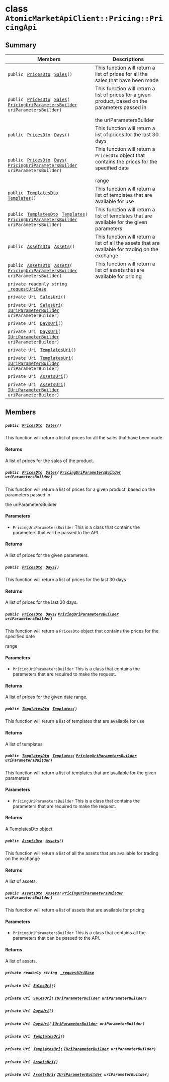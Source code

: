 # class `AtomicMarketApiClient::Pricing::PricingApi` 

## Summary

 Members                                | Descriptions                                
----------------------------------------|---------------------------------------------
`public ` [`PricesDto`](.github/workflows/documentation/md/AtomicMarketApiClient--Pricing--PricesDto.md#class_atomic_market_api_client_1_1_pricing_1_1_prices_dto)` ` [`Sales`](#class_atomic_market_api_client_1_1_pricing_1_1_pricing_api_1a7b19a3f28a071ca6c5a70f9133b19d80)`()` | This function will return a list of prices for all the sales that have been made
`public ` [`PricesDto`](.github/workflows/documentation/md/AtomicMarketApiClient--Pricing--PricesDto.md#class_atomic_market_api_client_1_1_pricing_1_1_prices_dto)` ` [`Sales`](#class_atomic_market_api_client_1_1_pricing_1_1_pricing_api_1a554610d6565779c71629e36fdcef3a5b)`(` [`PricingUriParametersBuilder`](.github/workflows/documentation/md/AtomicMarketApiClient--Pricing--PricingUriParametersBuilder.md#class_atomic_market_api_client_1_1_pricing_1_1_pricing_uri_parameters_builder)` uriParametersBuilder)` | This function will return a list of prices for a given product, based on the parameters passed in <br/><br/>the uriParametersBuilder
`public ` [`PricesDto`](.github/workflows/documentation/md/AtomicMarketApiClient--Pricing--PricesDto.md#class_atomic_market_api_client_1_1_pricing_1_1_prices_dto)` ` [`Days`](#class_atomic_market_api_client_1_1_pricing_1_1_pricing_api_1a0838ebc8a3e3c8997df176ec9fd307ac)`()` | This function will return a list of prices for the last 30 days
`public ` [`PricesDto`](.github/workflows/documentation/md/AtomicMarketApiClient--Pricing--PricesDto.md#class_atomic_market_api_client_1_1_pricing_1_1_prices_dto)` ` [`Days`](#class_atomic_market_api_client_1_1_pricing_1_1_pricing_api_1a16a545af2b512f02dc4f4722d76c2c0a)`(` [`PricingUriParametersBuilder`](.github/workflows/documentation/md/AtomicMarketApiClient--Pricing--PricingUriParametersBuilder.md#class_atomic_market_api_client_1_1_pricing_1_1_pricing_uri_parameters_builder)` uriParametersBuilder)` | This function will return a `PricesDto` object that contains the prices for the specified date <br/><br/>range
`public ` [`TemplatesDto`](.github/workflows/documentation/md/AtomicMarketApiClient--Pricing--TemplatesDto.md#class_atomic_market_api_client_1_1_pricing_1_1_templates_dto)` ` [`Templates`](#class_atomic_market_api_client_1_1_pricing_1_1_pricing_api_1a25e67d4b511a23a1b839ddda3f068270)`()` | This function will return a list of templates that are available for use
`public ` [`TemplatesDto`](.github/workflows/documentation/md/AtomicMarketApiClient--Pricing--TemplatesDto.md#class_atomic_market_api_client_1_1_pricing_1_1_templates_dto)` ` [`Templates`](#class_atomic_market_api_client_1_1_pricing_1_1_pricing_api_1ae1a111ff5ee44f2877d5aa85647dc483)`(` [`PricingUriParametersBuilder`](.github/workflows/documentation/md/AtomicMarketApiClient--Pricing--PricingUriParametersBuilder.md#class_atomic_market_api_client_1_1_pricing_1_1_pricing_uri_parameters_builder)` uriParametersBuilder)` | This function will return a list of templates that are available for the given parameters
`public ` [`AssetsDto`](.github/workflows/documentation/md/AtomicMarketApiClient--Assets--AssetsDto.md#class_atomic_market_api_client_1_1_assets_1_1_assets_dto)` ` [`Assets`](#class_atomic_market_api_client_1_1_pricing_1_1_pricing_api_1acdb8d694084b095eb723eeaeb4c23adc)`()` | This function will return a list of all the assets that are available for trading on the exchange
`public ` [`AssetsDto`](.github/workflows/documentation/md/AtomicMarketApiClient--Assets--AssetsDto.md#class_atomic_market_api_client_1_1_assets_1_1_assets_dto)` ` [`Assets`](#class_atomic_market_api_client_1_1_pricing_1_1_pricing_api_1a98ad65774a84e715194cd38ae8fd12b9)`(` [`PricingUriParametersBuilder`](.github/workflows/documentation/md/AtomicMarketApiClient--Pricing--PricingUriParametersBuilder.md#class_atomic_market_api_client_1_1_pricing_1_1_pricing_uri_parameters_builder)` uriParametersBuilder)` | This function will return a list of assets that are available for pricing
`private readonly string ` [`_requestUriBase`](#class_atomic_market_api_client_1_1_pricing_1_1_pricing_api_1a1854c4909a1013a684af16fb52e8a387) | 
`private Uri ` [`SalesUri`](#class_atomic_market_api_client_1_1_pricing_1_1_pricing_api_1a40df74fdccb558ba58338c9fdff8c5cb)`()` | 
`private Uri ` [`SalesUri`](#class_atomic_market_api_client_1_1_pricing_1_1_pricing_api_1a483214393cf288850506d0329012e6af)`(` [`IUriParameterBuilder`](.github/workflows/documentation/md/AtomicMarketApiClient--Core.md#interface_atomic_market_api_client_1_1_core_1_1_i_uri_parameter_builder)` uriParameterBuilder)` | 
`private Uri ` [`DaysUri`](#class_atomic_market_api_client_1_1_pricing_1_1_pricing_api_1a87ddd2563a44aa86c74ddff9150accd6)`()` | 
`private Uri ` [`DaysUri`](#class_atomic_market_api_client_1_1_pricing_1_1_pricing_api_1a42a804fa079726477ab3de3949fb7b15)`(` [`IUriParameterBuilder`](.github/workflows/documentation/md/AtomicMarketApiClient--Core.md#interface_atomic_market_api_client_1_1_core_1_1_i_uri_parameter_builder)` uriParameterBuilder)` | 
`private Uri ` [`TemplatesUri`](#class_atomic_market_api_client_1_1_pricing_1_1_pricing_api_1a70668a91db02b5409d48e972387179ce)`()` | 
`private Uri ` [`TemplatesUri`](#class_atomic_market_api_client_1_1_pricing_1_1_pricing_api_1a30cb80a82c84d990c2a4d561ba86516e)`(` [`IUriParameterBuilder`](.github/workflows/documentation/md/AtomicMarketApiClient--Core.md#interface_atomic_market_api_client_1_1_core_1_1_i_uri_parameter_builder)` uriParameterBuilder)` | 
`private Uri ` [`AssetsUri`](#class_atomic_market_api_client_1_1_pricing_1_1_pricing_api_1ae492984f10f05c5b2c55dff3eeac11c1)`()` | 
`private Uri ` [`AssetsUri`](#class_atomic_market_api_client_1_1_pricing_1_1_pricing_api_1aea89cf6aa0da1ceb2030d2c0fbd9f19e)`(` [`IUriParameterBuilder`](.github/workflows/documentation/md/AtomicMarketApiClient--Core.md#interface_atomic_market_api_client_1_1_core_1_1_i_uri_parameter_builder)` uriParameterBuilder)` | 

## Members

##### `public ` [`PricesDto`](.github/workflows/documentation/md/AtomicMarketApiClient--Pricing--PricesDto.md#class_atomic_market_api_client_1_1_pricing_1_1_prices_dto)` ` [`Sales`](#class_atomic_market_api_client_1_1_pricing_1_1_pricing_api_1a7b19a3f28a071ca6c5a70f9133b19d80)`()` 

This function will return a list of prices for all the sales that have been made

#### Returns
A list of prices for the sales of the product.

##### `public ` [`PricesDto`](.github/workflows/documentation/md/AtomicMarketApiClient--Pricing--PricesDto.md#class_atomic_market_api_client_1_1_pricing_1_1_prices_dto)` ` [`Sales`](#class_atomic_market_api_client_1_1_pricing_1_1_pricing_api_1a554610d6565779c71629e36fdcef3a5b)`(` [`PricingUriParametersBuilder`](.github/workflows/documentation/md/AtomicMarketApiClient--Pricing--PricingUriParametersBuilder.md#class_atomic_market_api_client_1_1_pricing_1_1_pricing_uri_parameters_builder)` uriParametersBuilder)` 

This function will return a list of prices for a given product, based on the parameters passed in 

the uriParametersBuilder

#### Parameters
* `PricingUriParametersBuilder` This is a class that contains the parameters that will be passed to the API.

#### Returns
A list of prices for the given parameters.

##### `public ` [`PricesDto`](.github/workflows/documentation/md/AtomicMarketApiClient--Pricing--PricesDto.md#class_atomic_market_api_client_1_1_pricing_1_1_prices_dto)` ` [`Days`](#class_atomic_market_api_client_1_1_pricing_1_1_pricing_api_1a0838ebc8a3e3c8997df176ec9fd307ac)`()` 

This function will return a list of prices for the last 30 days

#### Returns
A list of prices for the last 30 days.

##### `public ` [`PricesDto`](.github/workflows/documentation/md/AtomicMarketApiClient--Pricing--PricesDto.md#class_atomic_market_api_client_1_1_pricing_1_1_prices_dto)` ` [`Days`](#class_atomic_market_api_client_1_1_pricing_1_1_pricing_api_1a16a545af2b512f02dc4f4722d76c2c0a)`(` [`PricingUriParametersBuilder`](.github/workflows/documentation/md/AtomicMarketApiClient--Pricing--PricingUriParametersBuilder.md#class_atomic_market_api_client_1_1_pricing_1_1_pricing_uri_parameters_builder)` uriParametersBuilder)` 

This function will return a `PricesDto` object that contains the prices for the specified date 

range

#### Parameters
* `PricingUriParametersBuilder` This is a class that contains the parameters that are required to make the request.

#### Returns
A list of prices for the given date range.

##### `public ` [`TemplatesDto`](.github/workflows/documentation/md/AtomicMarketApiClient--Pricing--TemplatesDto.md#class_atomic_market_api_client_1_1_pricing_1_1_templates_dto)` ` [`Templates`](#class_atomic_market_api_client_1_1_pricing_1_1_pricing_api_1a25e67d4b511a23a1b839ddda3f068270)`()` 

This function will return a list of templates that are available for use

#### Returns
A list of templates

##### `public ` [`TemplatesDto`](.github/workflows/documentation/md/AtomicMarketApiClient--Pricing--TemplatesDto.md#class_atomic_market_api_client_1_1_pricing_1_1_templates_dto)` ` [`Templates`](#class_atomic_market_api_client_1_1_pricing_1_1_pricing_api_1ae1a111ff5ee44f2877d5aa85647dc483)`(` [`PricingUriParametersBuilder`](.github/workflows/documentation/md/AtomicMarketApiClient--Pricing--PricingUriParametersBuilder.md#class_atomic_market_api_client_1_1_pricing_1_1_pricing_uri_parameters_builder)` uriParametersBuilder)` 

This function will return a list of templates that are available for the given parameters

#### Parameters
* `PricingUriParametersBuilder` This is a class that contains the parameters that are required to make the request.

#### Returns
A TemplatesDto object.

##### `public ` [`AssetsDto`](.github/workflows/documentation/md/AtomicMarketApiClient--Assets--AssetsDto.md#class_atomic_market_api_client_1_1_assets_1_1_assets_dto)` ` [`Assets`](#class_atomic_market_api_client_1_1_pricing_1_1_pricing_api_1acdb8d694084b095eb723eeaeb4c23adc)`()` 

This function will return a list of all the assets that are available for trading on the exchange

#### Returns
A list of assets.

##### `public ` [`AssetsDto`](.github/workflows/documentation/md/AtomicMarketApiClient--Assets--AssetsDto.md#class_atomic_market_api_client_1_1_assets_1_1_assets_dto)` ` [`Assets`](#class_atomic_market_api_client_1_1_pricing_1_1_pricing_api_1a98ad65774a84e715194cd38ae8fd12b9)`(` [`PricingUriParametersBuilder`](.github/workflows/documentation/md/AtomicMarketApiClient--Pricing--PricingUriParametersBuilder.md#class_atomic_market_api_client_1_1_pricing_1_1_pricing_uri_parameters_builder)` uriParametersBuilder)` 

This function will return a list of assets that are available for pricing

#### Parameters
* `PricingUriParametersBuilder` This is a class that contains all the parameters that can be passed to the API.

#### Returns
A list of assets.

##### `private readonly string ` [`_requestUriBase`](#class_atomic_market_api_client_1_1_pricing_1_1_pricing_api_1a1854c4909a1013a684af16fb52e8a387) 

##### `private Uri ` [`SalesUri`](#class_atomic_market_api_client_1_1_pricing_1_1_pricing_api_1a40df74fdccb558ba58338c9fdff8c5cb)`()` 

##### `private Uri ` [`SalesUri`](#class_atomic_market_api_client_1_1_pricing_1_1_pricing_api_1a483214393cf288850506d0329012e6af)`(` [`IUriParameterBuilder`](.github/workflows/documentation/md/AtomicMarketApiClient--Core.md#interface_atomic_market_api_client_1_1_core_1_1_i_uri_parameter_builder)` uriParameterBuilder)` 

##### `private Uri ` [`DaysUri`](#class_atomic_market_api_client_1_1_pricing_1_1_pricing_api_1a87ddd2563a44aa86c74ddff9150accd6)`()` 

##### `private Uri ` [`DaysUri`](#class_atomic_market_api_client_1_1_pricing_1_1_pricing_api_1a42a804fa079726477ab3de3949fb7b15)`(` [`IUriParameterBuilder`](.github/workflows/documentation/md/AtomicMarketApiClient--Core.md#interface_atomic_market_api_client_1_1_core_1_1_i_uri_parameter_builder)` uriParameterBuilder)` 

##### `private Uri ` [`TemplatesUri`](#class_atomic_market_api_client_1_1_pricing_1_1_pricing_api_1a70668a91db02b5409d48e972387179ce)`()` 

##### `private Uri ` [`TemplatesUri`](#class_atomic_market_api_client_1_1_pricing_1_1_pricing_api_1a30cb80a82c84d990c2a4d561ba86516e)`(` [`IUriParameterBuilder`](.github/workflows/documentation/md/AtomicMarketApiClient--Core.md#interface_atomic_market_api_client_1_1_core_1_1_i_uri_parameter_builder)` uriParameterBuilder)` 

##### `private Uri ` [`AssetsUri`](#class_atomic_market_api_client_1_1_pricing_1_1_pricing_api_1ae492984f10f05c5b2c55dff3eeac11c1)`()` 

##### `private Uri ` [`AssetsUri`](#class_atomic_market_api_client_1_1_pricing_1_1_pricing_api_1aea89cf6aa0da1ceb2030d2c0fbd9f19e)`(` [`IUriParameterBuilder`](.github/workflows/documentation/md/AtomicMarketApiClient--Core.md#interface_atomic_market_api_client_1_1_core_1_1_i_uri_parameter_builder)` uriParameterBuilder)` 

